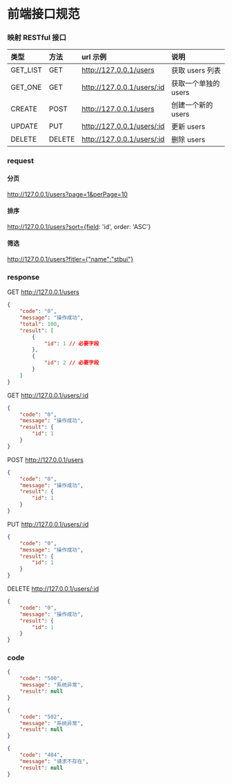 # 前端接口规范

### 映射 RESTful 接口

| 类型     | 方法   | url 示例                   | 说明                 |
| :------- | :----- | :------------------------- | :------------------- |
| GET_LIST | GET    | http://127.0.0.1/users     | 获取 users 列表      |
| GET_ONE  | GET    | http://127.0.0.1/users/:id | 获取一个单独的 users |
| CREATE   | POST   | http://127.0.0.1/users     | 创建一个新的 users   |
| UPDATE   | PUT    | http://127.0.0.1/users/:id | 更新 users           |
| DELETE   | DELETE | http://127.0.0.1/users/:id | 删除 users           |

### request

#### 分页

http://127.0.0.1/users?page=1&perPage=10

#### 排序

http://127.0.0.1/users?sort={field: 'id', order: 'ASC'}

#### 筛选

http://127.0.0.1/users?fitler={"name":"stbui"}

### response

GET http://127.0.0.1/users

```json
{
    "code": "0",
    "message": "操作成功",
    "total": 100,
    "result": [
        {
            "id": 1 // 必要字段
        },
        {
            "id": 2 // 必要字段
        }
    ]
}
```

GET http://127.0.0.1/users/:id

```json
{
    "code": "0",
    "message": "操作成功",
    "result": {
        "id": 1
    }
}
```

POST http://127.0.0.1/users

```json
{
    "code": "0",
    "message": "操作成功",
    "result": {
        "id": 1
    }
}
```

PUT http://127.0.0.1/users/:id

```json
{
    "code": "0",
    "message": "操作成功",
    "result": {
        "id": 1
    }
}
```

DELETE http://127.0.0.1/users/:id

```json
{
    "code": "0",
    "message": "操作成功",
    "result": {
        "id": 1
    }
}
```

### code

```json
{
    "code": "500",
    "message": "系统异常",
    "result": null
}
```

```json
{
    "code": "502",
    "message": "系统异常",
    "result": null
}
```

```json
{
    "code": "404",
    "message": "请求不存在",
    "result": null
}
```
